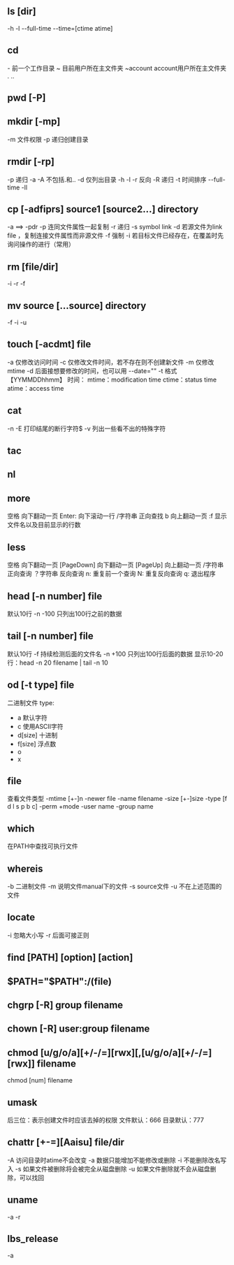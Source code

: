 ## ls [dir]
-h
-l
--full-time
--time=[ctime atime]
## cd
\- 前一个工作目录
~ 目前用户所在主文件夹
~account account用户所在主文件夹
.
..
## pwd [-P]
## mkdir [-mp]
-m 文件权限
-p 递归创建目录
## rmdir [-rp]
-p 递归
-a
-A 不包括.和..
-d 仅列出目录
-h
-l
-r 反向
-R 递归
-t 时间排序
--full-time
-ll
## cp [-adfiprs] source1 [source2...] directory
-a ==> -pdr
-p 连同文件属性一起复制
-r 递归
-s symbol link
-d 若源文件为link file ，复制连接文件属性而非源文件
-f 强制
-i 若目标文件已经存在，在覆盖时先询问操作的进行（常用）
## rm [file/dir]
-i
-r
-f
## mv source [...source] directory
-f
-i
-u
## touch [-acdmt] file
-a 仅修改访问时间
-c 仅修改文件时间，若不存在则不创建新文件
-m 仅修改mtime
-d 后面接想要修改的时间，也可以用 --date=""
-t 格式【YYMMDDhhmm】
时间：
mtime：modification time
ctime：status time
atime：access time

## cat
-n
-E 打印结尾的断行字符$
-v 列出一些看不出的特殊字符
## tac

## nl

## more
空格 向下翻动一页
Enter: 向下滚动一行
/字符串 正向查找
b 向上翻动一页
:f 显示文件名以及目前显示的行数
## less
空格 向下翻动一页
[PageDown] 向下翻动一页
[PageUp] 向上翻动一页
/字符串 正向查询
？字符串 反向查询
n: 重复前一个查询
N: 重复反向查询
q: 退出程序
## head [-n number] file
默认10行
-n -100 只列出100行之前的数据
## tail [-n number] file
默认10行
-f 持续检测后面的文件名
-n +100 只列出100行后面的数据
显示10-20行：head -n 20 filename | tail -n 10
## od [-t type] file
二进制文件
type:
- a 默认字符
- c 使用ASCII字符
- d[size] 十进制
- f[size] 浮点数
- o
- x

## file 
查看文件类型
-mtime [+-]n
-newer file
-name filename
-size [+-]size
-type [f d l s p b c]
-perm +mode
-user name
-group name

## which
在PATH中查找可执行文件
## whereis
-b 二进制文件
-m 说明文件manual下的文件
-s source文件
-u 不在上述范围的文件
## locate
-i 忽略大小写
-r 后面可接正则
## find [PATH] [option] [action]

## $PATH="$PATH":/(file)

## chgrp [-R] group filename

## chown [-R] user:group filename

## chmod [u/g/o/a][+/-/=][rwx][,[u/g/o/a][+/-/=][rwx]] filename
chmod [num] filename
## umask
后三位：表示创建文件时应该去掉的权限
文件默认：666
目录默认：777

## chattr [+-=][Aaisu] file/dir
-A 访问目录时atime不会改变
-a 数据只能增加不能修改或删除
-i 不能删除改名写入
-s 如果文件被删除将会被完全从磁盘删除
-u 如果文件删除就不会从磁盘删除，可以找回




## uname
-a
-r

## lbs_release
-a
